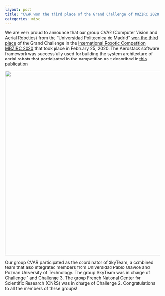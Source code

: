 ```yaml
---
layout: post
title: "CVAR won the third place of the Grand Challenge of MBZIRC 2020 "
categories: misc
---
```


We are very proud to announce that our group CVAR (Computer Vision and Aerial Robotics) from the “Universidad Politecnica de Madrid” [won the third place](https://vimeo.com/399391178/ea9e29efa0) of the Grand Challenge in the [International Robotic Competition MBZIRC 2020](https://www.mbzirc.com) that took place in February 25, 2020. The Aerostack software framework was successfully used for building the system architecture of aerial robots that participated in the competition as it described in [this publication](https://www.researchgate.net/publication/339725858_The_Skyeye_Team_Participation_in_the_2020_Mohamed_Bin_Zayed_International_Robotics_Challenge).

<a href="https://github.com/Vision4UAV/Aerostack/wiki/Example-projects"><p align="center">
       <img src="https://raw.githubusercontent.com/wiki/Vision4UAV/Aerostack/Files/PhotoMBZIRC2020_1.png" width=600>
   </p></a>

Our group CVAR participated as the coordinator of SkyTeam, a combined team that also integrated members from Universidad Pablo Olavide and Poznan University of Technology. The group SkyTeam was in charge of Challenge 1 and Challenge 3. The group French National Center for Scientific Research (CNRS) was in charge of Challenge 2. Congratulations to all the members of these groups!

